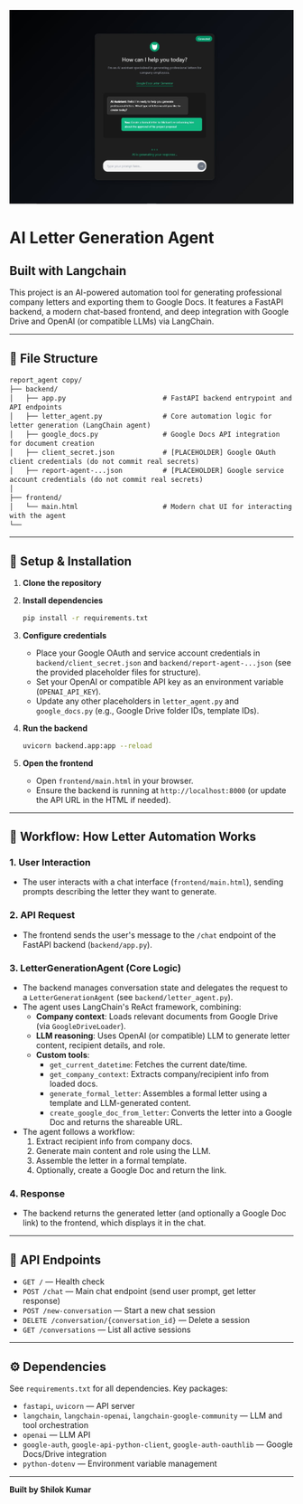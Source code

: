 ![Logo](bot.jpg)
# AI Letter Generation Agent
## Built with Langchain

This project is an AI-powered automation tool for generating professional company letters and exporting them to Google Docs. It features a FastAPI backend, a modern chat-based frontend, and deep integration with Google Drive and OpenAI (or compatible LLMs) via LangChain.

---

## 📁 File Structure

```
report_agent copy/
├── backend/
│   ├── app.py                        # FastAPI backend entrypoint and API endpoints
│   ├── letter_agent.py               # Core automation logic for letter generation (LangChain agent)
│   ├── google_docs.py                # Google Docs API integration for document creation
│   ├── client_secret.json            # [PLACEHOLDER] Google OAuth client credentials (do not commit real secrets)
│   ├── report-agent-...json          # [PLACEHOLDER] Google service account credentials (do not commit real secrets)
│          
├── frontend/
│   └── main.html                     # Modern chat UI for interacting with the agent
└──              
```

---

## 🚀 Setup & Installation

1. **Clone the repository**

2. **Install dependencies**
   ```bash
   pip install -r requirements.txt
   ```

3. **Configure credentials**
   - Place your Google OAuth and service account credentials in `backend/client_secret.json` and `backend/report-agent-...json` (see the provided placeholder files for structure).
   - Set your OpenAI or compatible API key as an environment variable (`OPENAI_API_KEY`).
   - Update any other placeholders in `letter_agent.py` and `google_docs.py` (e.g., Google Drive folder IDs, template IDs).

4. **Run the backend**
   ```bash
   uvicorn backend.app:app --reload
   ```

5. **Open the frontend**
   - Open `frontend/main.html` in your browser.
   - Ensure the backend is running at `http://localhost:8000` (or update the API URL in the HTML if needed).

---

## 🧠 Workflow: How Letter Automation Works

### 1. **User Interaction**
- The user interacts with a chat interface (`frontend/main.html`), sending prompts describing the letter they want to generate.

### 2. **API Request**
- The frontend sends the user's message to the `/chat` endpoint of the FastAPI backend (`backend/app.py`).

### 3. **LetterGenerationAgent (Core Logic)**
- The backend manages conversation state and delegates the request to a `LetterGenerationAgent` (see `backend/letter_agent.py`).
- The agent uses LangChain's ReAct framework, combining:
  - **Company context**: Loads relevant documents from Google Drive (via `GoogleDriveLoader`).
  - **LLM reasoning**: Uses OpenAI (or compatible) LLM to generate letter content, recipient details, and role.
  - **Custom tools**:
    - `get_current_datetime`: Fetches the current date/time.
    - `get_company_context`: Extracts company/recipient info from loaded docs.
    - `generate_formal_letter`: Assembles a formal letter using a template and LLM-generated content.
    - `create_google_doc_from_letter`: Converts the letter into a Google Doc and returns the shareable URL.
- The agent follows a workflow:
  1. Extract recipient info from company docs.
  2. Generate main content and role using the LLM.
  3. Assemble the letter in a formal template.
  4. Optionally, create a Google Doc and return the link.

### 4. **Response**
- The backend returns the generated letter (and optionally a Google Doc link) to the frontend, which displays it in the chat.

---

## 📝 API Endpoints

- `GET /` — Health check
- `POST /chat` — Main chat endpoint (send user prompt, get letter response)
- `POST /new-conversation` — Start a new chat session
- `DELETE /conversation/{conversation_id}` — Delete a session
- `GET /conversations` — List all active sessions

---

## ⚙️ Dependencies

See `requirements.txt` for all dependencies. Key packages:
- `fastapi`, `uvicorn` — API server
- `langchain`, `langchain-openai`, `langchain-google-community` — LLM and tool orchestration
- `openai` — LLM API
- `google-auth`, `google-api-python-client`, `google-auth-oauthlib` — Google Docs/Drive integration
- `python-dotenv` — Environment variable management

---


**Built by Shilok Kumar**

